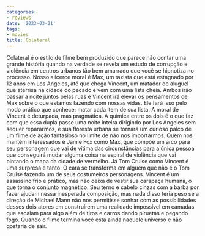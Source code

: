 ```yaml
---
categories:
- reviews
date: '2023-03-21'
tags:
- movies
title: Colateral
---
```


Colateral é o estilo de filme bem produzido que parece não contar uma grande história quando na verdade se revela um estudo de corrupção e violência em centros urbanos tão bem amarrado que você se hipnotiza no processo. Nosso alicerce moral é Max, um taxista que está estagnado por 12 anos em Los Angeles, até que chega Vincent, um matador de aluguel que aterrisa na cidade do pecado e vem com uma lista cheia. Ambos irão passar a noite juntos pelas ruas e Vincent irá elevar os pensamentos de Max sobre o que estamos fazendo com nossas vidas. Ele fará isso pelo modo prático que conhece: matar cada item de sua lista. A moral de Vincent é deturpada, mas pragmática. A química entre os dois é o que faz com que essa dupla passe uma noite inteira dirigindo por Los Angeles sem sequer repararmos, e sua floresta urbana se tornará um curioso palco de um filme de ação fantasioso no limite de não nos importarmos. Quem nos mantém interessados é Jamie Fox como Max, que compõe um arco para seu personagem que vai de vítima das circunstâncias para a única pessoa que conseguirá mudar alguma coisa na espiral de violência que vai pintando o mapa da cidade de vermelho. Já Tom Cruise como Vincent é uma surpresa e tanto. O cara se transforma em alguém que não é o Tom Cruise fazendo um de seus costumeiros personagens. Vincent é um assassino frio e prático, mas não deixa de vestir sua carapaça humana, o que torna o conjunto magnético. Seu terno e cabelo cinzas com a barba por fazer ajudam nessa inesperada composição, mas nada disso teria peso se a direção de Michael Mann não nos permitisse sonhar com as possibilidades desses dois atores em construírem uma realidade impossível em camadas que escalam para algo além de tiros e carros dando piruetas e pegando fogo. Quando o filme termina você está ainda naquele universo e não gostaria de sair.